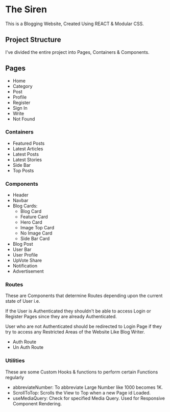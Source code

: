 # The Siren

This is a Blogging Website, Created Using REACT & Modular CSS.

## Project Structure

I've divided the entire project into Pages, Containers & Components.

## Pages

- Home
- Category
- Post
- Profile
- Register
- Sign In
- Write
- Not Found

### Containers

- Featured Posts
- Latest Articles
- Latest Posts
- Latest Stories
- Side Bar
- Top Posts

### Components

- Header
- Navbar
- Blog Cards:
  - Blog Card
  - Feature Card
  - Hero Card
  - Image Top Card
  - No Image Card
  - Side Bar Card
- Blog Post
- User Bar
- User Profile
- UpVote Share
- Notification
- Advertisement

### Routes

These are Components that determine Routes depending upon the current state of User i.e.

If the User is Authenticated they shouldn't be able to access Login or Register Pages since they are already Authenticated.

User who are not Authenticated should be redirected to Login Page if they try to access any Restricted Areas of the Website Like Blog Writer.

- Auth Route
- Un Auth Route

### Utilities

These are some Custom Hooks & functions to perform certain Functions regularly

- abbreviateNumber: To abbreviate Large Number like 1000 becomes 1K.
- ScrollToTop: Scrolls the View to Top when a new Page id Loaded.
- useMediaQuery: Check for specified Media Query. Used for Responsive Component Rendering.
